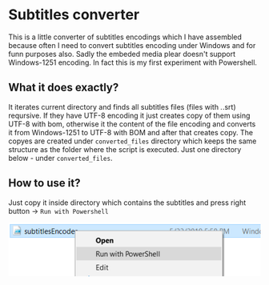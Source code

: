 #  Subtitles converter

This is a little converter of subtitles encodings which I have assembled because often 
I need to convert subtitles encoding under Windows and for funn purposes also. Sadly 
the embeded media plear doesn't support Windows-1251 encoding. In fact this is my first 
experiment with Powershell. 

## What it does exactly?

It iterates current directory and finds all subtitles files (files with *.*.srt)
reqursive. If they have UTF-8 encoding it just creates copy of them 
using UTF-8 with bom, otherwise it the content of  the file encoding 
and converts it from Windows-1251 to UTF-8 with BOM and after that creates copy. 
The copyes are created under `converted_files` directory which keeps the 
same structure as the folder where the script is executed. Just one directory
below - under `converted_files`.

## How to use it? 
Just copy it inside directory which contains the subtitles and press 
right button -> `Run with Powershell`

![ScreenShot](/images/demo.png)


